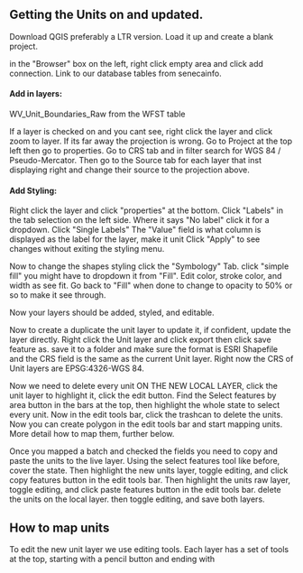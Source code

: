 ## Getting the Units on and updated.

Download QGIS preferably a LTR version.
Load it up and create a blank project.

in the "Browser" box on the left, right click empty area and click add connection.
Link to our database tables from senecainfo.

#### Add in layers:
WV_Unit_Boundaries_Raw from the WFST table

If a layer is checked on and you cant see, right click the layer and click zoom to layer.
If its far away the projection is wrong. Go to Project at the top left then go to properties.
Go to CRS tab and in filter search for WGS 84 / Pseudo-Mercator.
Then go to the Source tab for each layer that inst displaying right and change their source to the projection above.

#### Add Styling:
Right click the layer and click "properties" at the bottom.
Click "Labels" in the tab selection on the left side.
Where it says "No label" click it for a dropdown.
Click "Single Labels"
The "Value" field is what column is displayed as the label for the layer, make it unit
Click "Apply" to see changes without exiting the styling menu.

Now to change the shapes styling click the "Symbology" Tab.
click "simple fill" you might have to dropdown it from "Fill".
Edit color, stroke color, and width as see fit.
Go back to "Fill" when done to change to opacity to 50% or so to make it see through.

Now your layers should be added, styled, and editable.

Now to create a duplicate the unit layer to update it, if confident, update the layer directly.
Right click the Unit layer and click export then click save feature as. save it to a folder and make sure the format is ESRI Shapefile and the CRS field is the same as the current Unit layer.
Right now the CRS of Unit layers are EPSG:4326-WGS 84.

Now we need to delete every unit ON THE NEW LOCAL LAYER, click the unit layer to highlight it, click the edit button.
Find the Select features by area button in the bars at the top, then highlight the whole state to select every unit.
Now in the edit tools bar, click the trashcan to delete the units.
Now you can create polygon in the edit tools bar and start mapping units.
More detail how to map them, further below.

Once you mapped a batch and checked the fields you need to copy and paste the units to the live layer.
Using the select features tool like before, cover the state.
Then highlight the new units layer, toggle editing, and click copy features button in the edit tools bar.
Then highlight the units raw layer, toggle editing, and click paste features button in the edit tools bar.
delete the units on the local layer. then toggle editing, and save both layers.



## How to map units

To edit the new unit layer we use editing tools. Each layer has a set of tools at the top, starting with a pencil button and ending with 
